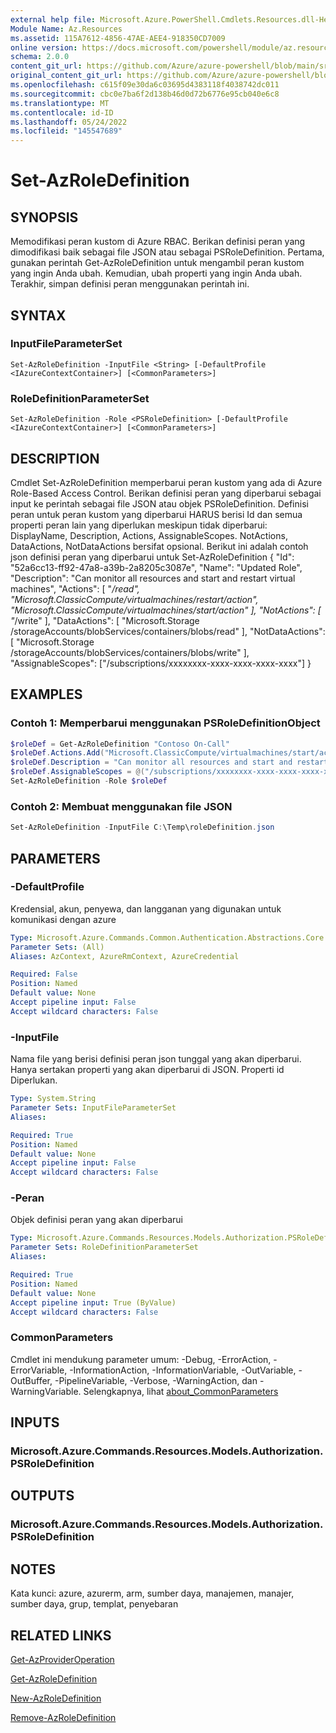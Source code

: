 ```yaml
---
external help file: Microsoft.Azure.PowerShell.Cmdlets.Resources.dll-Help.xml
Module Name: Az.Resources
ms.assetid: 115A7612-4856-47AE-AEE4-918350CD7009
online version: https://docs.microsoft.com/powershell/module/az.resources/set-azroledefinition
schema: 2.0.0
content_git_url: https://github.com/Azure/azure-powershell/blob/main/src/Resources/Resources/help/Set-AzRoleDefinition.md
original_content_git_url: https://github.com/Azure/azure-powershell/blob/main/src/Resources/Resources/help/Set-AzRoleDefinition.md
ms.openlocfilehash: c615f09e30da6c03695d4383118f4038742dc011
ms.sourcegitcommit: cbc0e7ba6f2d138b46d0d72b6776e95cb040e6c8
ms.translationtype: MT
ms.contentlocale: id-ID
ms.lasthandoff: 05/24/2022
ms.locfileid: "145547689"
---
```

# Set-AzRoleDefinition

## SYNOPSIS
Memodifikasi peran kustom di Azure RBAC.
Berikan definisi peran yang dimodifikasi baik sebagai file JSON atau sebagai PSRoleDefinition.
Pertama, gunakan perintah Get-AzRoleDefinition untuk mengambil peran kustom yang ingin Anda ubah.
Kemudian, ubah properti yang ingin Anda ubah.
Terakhir, simpan definisi peran menggunakan perintah ini.

## SYNTAX

### InputFileParameterSet
```
Set-AzRoleDefinition -InputFile <String> [-DefaultProfile <IAzureContextContainer>] [<CommonParameters>]
```

### RoleDefinitionParameterSet
```
Set-AzRoleDefinition -Role <PSRoleDefinition> [-DefaultProfile <IAzureContextContainer>] [<CommonParameters>]
```

## DESCRIPTION
Cmdlet Set-AzRoleDefinition memperbarui peran kustom yang ada di Azure Role-Based Access Control.
Berikan definisi peran yang diperbarui sebagai input ke perintah sebagai file JSON atau objek PSRoleDefinition.
Definisi peran untuk peran kustom yang diperbarui HARUS berisi Id dan semua properti peran lain yang diperlukan meskipun tidak diperbarui: DisplayName, Description, Actions, AssignableScopes.
NotActions, DataActions, NotDataActions bersifat opsional.
Berikut ini adalah contoh json definisi peran yang diperbarui untuk Set-AzRoleDefinition { "Id": "52a6cc13-ff92-47a8-a39b-2a8205c3087e", "Name": "Updated Role", "Description": "Can monitor all resources and start and restart virtual machines", "Actions": \[ "*/read", "Microsoft.ClassicCompute/virtualmachines/restart/action", "Microsoft.ClassicCompute/virtualmachines/start/action" \], "NotActions": \[ "*/write" \], "DataActions": \[ "Microsoft.Storage /storageAccounts/blobServices/containers/blobs/read" \], "NotDataActions": \[ "Microsoft.Storage /storageAccounts/blobServices/containers/blobs/write" \], "AssignableScopes": \["/subscriptions/xxxxxxxx-xxxx-xxxx-xxxx-xxxx"\] }

## EXAMPLES

### Contoh 1: Memperbarui menggunakan PSRoleDefinitionObject
```powershell
$roleDef = Get-AzRoleDefinition "Contoso On-Call"
$roleDef.Actions.Add("Microsoft.ClassicCompute/virtualmachines/start/action")
$roleDef.Description = "Can monitor all resources and start and restart virtual machines"
$roleDef.AssignableScopes = @("/subscriptions/xxxxxxxx-xxxx-xxxx-xxxx-xxxxxxxxxxxx", "/subscriptions/xxxxxxxx-xxxx-xxxx-xxxx-xxxxxxxxxxxx")
Set-AzRoleDefinition -Role $roleDef
```

### Contoh 2: Membuat menggunakan file JSON
```powershell
Set-AzRoleDefinition -InputFile C:\Temp\roleDefinition.json
```

## PARAMETERS

### -DefaultProfile
Kredensial, akun, penyewa, dan langganan yang digunakan untuk komunikasi dengan azure

```yaml
Type: Microsoft.Azure.Commands.Common.Authentication.Abstractions.Core.IAzureContextContainer
Parameter Sets: (All)
Aliases: AzContext, AzureRmContext, AzureCredential

Required: False
Position: Named
Default value: None
Accept pipeline input: False
Accept wildcard characters: False
```

### -InputFile
Nama file yang berisi definisi peran json tunggal yang akan diperbarui.
Hanya sertakan properti yang akan diperbarui di JSON.
Properti id Diperlukan.

```yaml
Type: System.String
Parameter Sets: InputFileParameterSet
Aliases:

Required: True
Position: Named
Default value: None
Accept pipeline input: False
Accept wildcard characters: False
```

### -Peran
Objek definisi peran yang akan diperbarui

```yaml
Type: Microsoft.Azure.Commands.Resources.Models.Authorization.PSRoleDefinition
Parameter Sets: RoleDefinitionParameterSet
Aliases:

Required: True
Position: Named
Default value: None
Accept pipeline input: True (ByValue)
Accept wildcard characters: False
```

### CommonParameters
Cmdlet ini mendukung parameter umum: -Debug, -ErrorAction, -ErrorVariable, -InformationAction, -InformationVariable, -OutVariable, -OutBuffer, -PipelineVariable, -Verbose, -WarningAction, dan -WarningVariable. Selengkapnya, lihat [about_CommonParameters](http://go.microsoft.com/fwlink/?LinkID=113216)

## INPUTS

### Microsoft.Azure.Commands.Resources.Models.Authorization.PSRoleDefinition

## OUTPUTS

### Microsoft.Azure.Commands.Resources.Models.Authorization.PSRoleDefinition

## NOTES
Kata kunci: azure, azurerm, arm, sumber daya, manajemen, manajer, sumber daya, grup, templat, penyebaran

## RELATED LINKS

[Get-AzProviderOperation](./Get-AzProviderOperation.md)

[Get-AzRoleDefinition](./Get-AzRoleDefinition.md)

[New-AzRoleDefinition](./New-AzRoleDefinition.md)

[Remove-AzRoleDefinition](./Remove-AzRoleDefinition.md)

